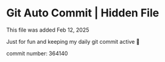 # Git Auto Commit | Hidden File

This file was added Feb 12, 2025

Just for fun and keeping my daily git commit active 🤪

commit number: 364140
